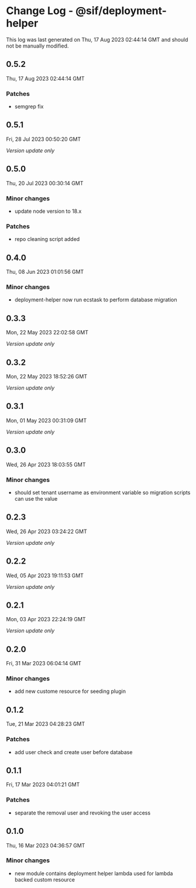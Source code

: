 # Change Log - @sif/deployment-helper

This log was last generated on Thu, 17 Aug 2023 02:44:14 GMT and should not be manually modified.

## 0.5.2
Thu, 17 Aug 2023 02:44:14 GMT

### Patches

- semgrep fix

## 0.5.1
Fri, 28 Jul 2023 00:50:20 GMT

_Version update only_

## 0.5.0
Thu, 20 Jul 2023 00:30:14 GMT

### Minor changes

- update node version to 18.x

### Patches

- repo cleaning script added

## 0.4.0
Thu, 08 Jun 2023 01:01:56 GMT

### Minor changes

- deployment-helper now run ecstask to perform database migration

## 0.3.3
Mon, 22 May 2023 22:02:58 GMT

_Version update only_

## 0.3.2
Mon, 22 May 2023 18:52:26 GMT

_Version update only_

## 0.3.1
Mon, 01 May 2023 00:31:09 GMT

_Version update only_

## 0.3.0
Wed, 26 Apr 2023 18:03:55 GMT

### Minor changes

- should set tenant username as environment variable so migration scripts can use the value

## 0.2.3
Wed, 26 Apr 2023 03:24:22 GMT

_Version update only_

## 0.2.2
Wed, 05 Apr 2023 19:11:53 GMT

_Version update only_

## 0.2.1
Mon, 03 Apr 2023 22:24:19 GMT

_Version update only_

## 0.2.0
Fri, 31 Mar 2023 06:04:14 GMT

### Minor changes

- add new custome resource for seeding plugin

## 0.1.2
Tue, 21 Mar 2023 04:28:23 GMT

### Patches

- add user check and create user before database

## 0.1.1
Fri, 17 Mar 2023 04:01:21 GMT

### Patches

- separate the removal user and revoking the user access

## 0.1.0
Thu, 16 Mar 2023 04:36:57 GMT

### Minor changes

- new module contains deployment helper lambda used for lambda backed custom resource

